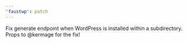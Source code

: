 ```yaml
---
'faustwp': patch
---
```


Fix generate endpoint when WordPress is installed within a subdirectory. Props to @kermage for the fix!
